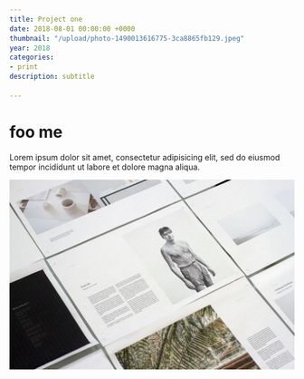 ```yaml
---
title: Project one
date: 2018-08-01 00:00:00 +0000
thumbnail: "/upload/photo-1490013616775-3ca8865fb129.jpeg"
year: 2018
categories:
- print
description: subtitle

---
```

# foo me

Lorem ipsum dolor sit amet, consectetur adipisicing elit, sed do eiusmod tempor incididunt ut labore et dolore magna aliqua.

![](/upload/photo-1490013616775-3ca8865fb129.jpeg)